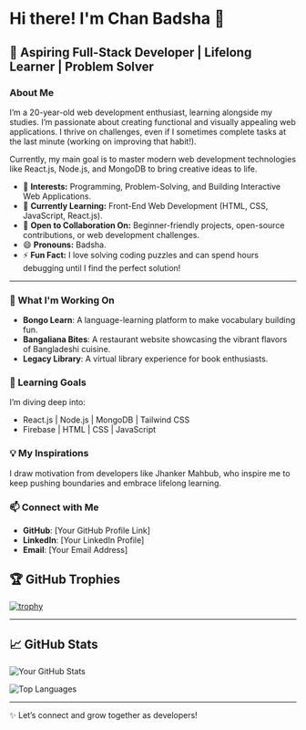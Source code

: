 
# Hi there! I'm Chan Badsha 👋

## 🚀 Aspiring Full-Stack Developer | Lifelong Learner | Problem Solver

### About Me
I’m a 20-year-old web development enthusiast, learning alongside my studies. I’m passionate about creating functional and visually appealing web applications. I thrive on challenges, even if I sometimes complete tasks at the last minute (working on improving that habit!).

Currently, my main goal is to master modern web development technologies like React.js, Node.js, and MongoDB to bring creative ideas to life.


- 👀 **Interests:** Programming, Problem-Solving, and Building Interactive Web Applications.  
- 🌱 **Currently Learning:** Front-End Web Development (HTML, CSS, JavaScript, React.js).  
- 💬 **Open to Collaboration On:** Beginner-friendly projects, open-source contributions, or web development challenges.   
- 😄 **Pronouns:** Badsha.  
- ⚡ **Fun Fact:** I love solving coding puzzles and can spend hours debugging until I find the perfect solution!  

---

### 🔭 What I'm Working On
- **Bongo Learn**: A language-learning platform to make vocabulary building fun.
- **Bangaliana Bites**: A restaurant website showcasing the vibrant flavors of Bangladeshi cuisine.
- **Legacy Library**: A virtual library experience for book enthusiasts.

### 🌱 Learning Goals
I’m diving deep into:
- React.js | Node.js | MongoDB | Tailwind CSS  
- Firebase | HTML | CSS | JavaScript

### 💡 My Inspirations
I draw motivation from developers like Jhanker Mahbub, who inspire me to keep pushing boundaries and embrace lifelong learning.

### 📫 Connect with Me
- **GitHub**: [Your GitHub Profile Link]  
- **LinkedIn**: [Your LinkedIn Profile]  
- **Email**: [Your Email Address]



## 🏆 GitHub Trophies
[![trophy](https://github-profile-trophy.vercel.app/?username=Chanbadsha&theme=radical&margin-w=15)](https://github.com/ryo-ma/github-profile-trophy)

---

## 📈 GitHub Stats
![Your GitHub Stats](https://github-readme-stats.vercel.app/api?username=Chanbadsha&show_icons=true&theme=radical)

![Top Languages](https://github-readme-stats.vercel.app/api/top-langs/?username=Chanbadsha&layout=compact&theme=radical)

---

✨ Let’s connect and grow together as developers!



